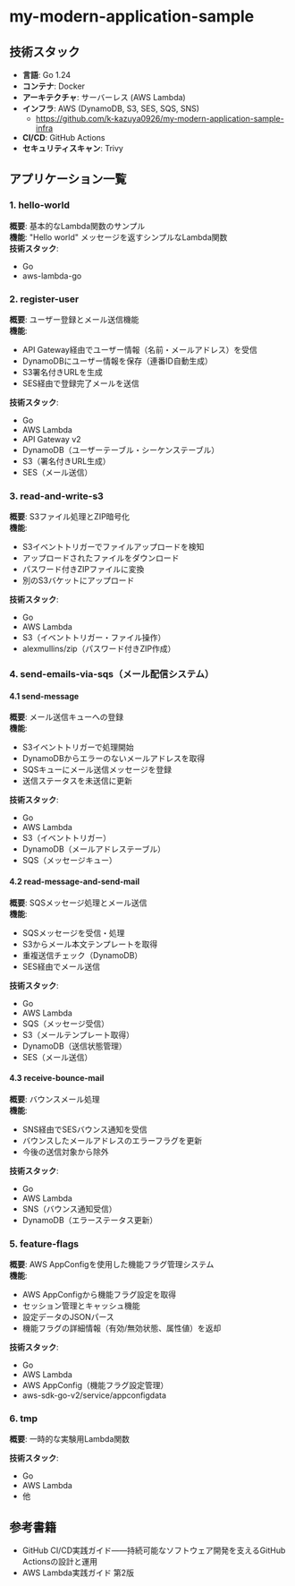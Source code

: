 # my-modern-application-sample

## 技術スタック

- **言語**: Go 1.24
- **コンテナ**: Docker
- **アーキテクチャ**: サーバーレス (AWS Lambda)
- **インフラ**: AWS (DynamoDB, S3, SES, SQS, SNS)
  - https://github.com/k-kazuya0926/my-modern-application-sample-infra
- **CI/CD**: GitHub Actions
- **セキュリティスキャン**: Trivy

## アプリケーション一覧

### 1. hello-world
**概要**: 基本的なLambda関数のサンプル\
**機能**: "Hello world" メッセージを返すシンプルなLambda関数\
**技術スタック**:
- Go
- aws-lambda-go

### 2. register-user
**概要**: ユーザー登録とメール送信機能\
**機能**:
- API Gateway経由でユーザー情報（名前・メールアドレス）を受信
- DynamoDBにユーザー情報を保存（連番ID自動生成）
- S3署名付きURLを生成
- SES経由で登録完了メールを送信

**技術スタック**:
- Go
- AWS Lambda
- API Gateway v2
- DynamoDB（ユーザーテーブル・シーケンステーブル）
- S3（署名付きURL生成）
- SES（メール送信）

### 3. read-and-write-s3
**概要**: S3ファイル処理とZIP暗号化\
**機能**:
- S3イベントトリガーでファイルアップロードを検知
- アップロードされたファイルをダウンロード
- パスワード付きZIPファイルに変換
- 別のS3バケットにアップロード

**技術スタック**:
- Go
- AWS Lambda
- S3（イベントトリガー・ファイル操作）
- alexmullins/zip（パスワード付きZIP作成）

### 4. send-emails-via-sqs（メール配信システム）

#### 4.1 send-message
**概要**: メール送信キューへの登録\
**機能**:
- S3イベントトリガーで処理開始
- DynamoDBからエラーのないメールアドレスを取得
- SQSキューにメール送信メッセージを登録
- 送信ステータスを未送信に更新

**技術スタック**:
- Go
- AWS Lambda
- S3（イベントトリガー）
- DynamoDB（メールアドレステーブル）
- SQS（メッセージキュー）

#### 4.2 read-message-and-send-mail
**概要**: SQSメッセージ処理とメール送信\
**機能**:
- SQSメッセージを受信・処理
- S3からメール本文テンプレートを取得
- 重複送信チェック（DynamoDB）
- SES経由でメール送信

**技術スタック**:
- Go
- AWS Lambda
- SQS（メッセージ受信）
- S3（メールテンプレート取得）
- DynamoDB（送信状態管理）
- SES（メール送信）

#### 4.3 receive-bounce-mail
**概要**: バウンスメール処理\
**機能**:
- SNS経由でSESバウンス通知を受信
- バウンスしたメールアドレスのエラーフラグを更新
- 今後の送信対象から除外

**技術スタック**:
- Go
- AWS Lambda
- SNS（バウンス通知受信）
- DynamoDB（エラーステータス更新）

### 5. feature-flags
**概要**: AWS AppConfigを使用した機能フラグ管理システム\
**機能**:
- AWS AppConfigから機能フラグ設定を取得
- セッション管理とキャッシュ機能
- 設定データのJSONパース
- 機能フラグの詳細情報（有効/無効状態、属性値）を返却

**技術スタック**:
- Go
- AWS Lambda
- AWS AppConfig（機能フラグ設定管理）
- aws-sdk-go-v2/service/appconfigdata

### 6. tmp
**概要**: 一時的な実験用Lambda関数

**技術スタック**:
- Go
- AWS Lambda
- 他

## 参考書籍

- GitHub CI/CD実践ガイド――持続可能なソフトウェア開発を支えるGitHub Actionsの設計と運用
- AWS Lambda実践ガイド 第2版
